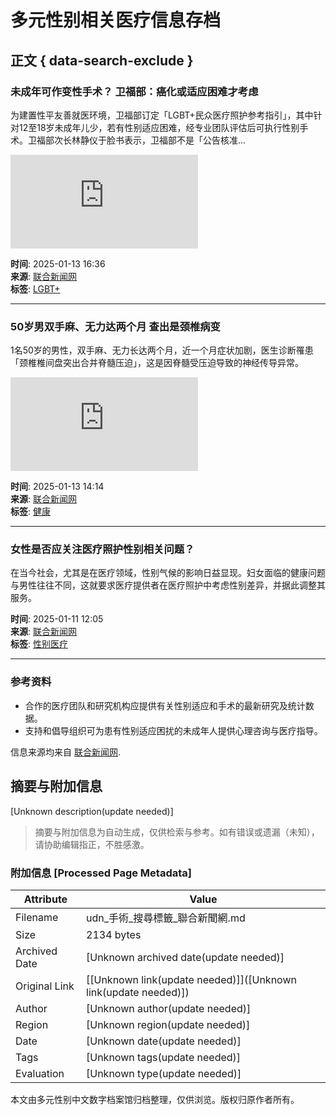 # 多元性别相关医疗信息存档

## 正文 { data-search-exclude }


### 未成年可作变性手术？ 卫福部：癌化或适应困难才考虑
为建置性平友善就医环境，卫福部订定「LGBT+民众医疗照护参考指引」，其中针对12至18岁未成年儿少，若有性别适应困难，经专业团队评估后可执行性别手术。卫福部次长林静仪于脸书表示，卫福部不是「公告核准...

![图片](https://pgw.udn.com.tw/gw/photo.php?u=https://uc.udn.com.tw/photo/2025/01/13/realtime/31266803.jpg&s=Y&x=0&y=42&sw=5712&sh=3808&exp=3600&w=600)

**时间**: 2025-01-13 16:36  
**来源**: [联合新闻网](https://udn.com/news/story/7266/8487170)  
**标签**: [LGBT+](https://udn.com/news/cate/7225)

---

### 50岁男双手麻、无力达两个月 查出是颈椎病变
1名50岁的男性，双手麻、无力长达两个月，近一个月症状加剧，医生诊断罹患「颈椎椎间盘突出合并脊髓压迫」，这是因脊髓受压迫导致的神经传导异常。

![图片](https://pgw.udn.com.tw/gw/photo.php?u=https://udn.com/photo/2025/01/13/realtime/31254543.jpg&s=Y&x=0&y=181&sw=299&sh=199&exp=3600&w=600)

**时间**: 2025-01-13 14:14  
**来源**: [联合新闻网](https://udn.com/news/story/7266/8486859)  
**标签**: [健康](https://udn.com/news/cate/6649)

---

### 女性是否应关注医疗照护性别相关问题？
在当今社会，尤其是在医疗领域，性别气候的影响日益显现。妇女面临的健康问题与男性往往不同，这就要求医疗提供者在医疗照护中考虑性别差异，并据此调整其服务。

**时间**: 2025-01-11 12:05  
**来源**: [联合新闻网](https://udn.com/news/story/7266/8483533)  
**标签**: [性别医疗](https://udn.com/news/cate/6649)

--- 

### 参考资料
- 合作的医疗团队和研究机构应提供有关性别适应和手术的最新研究及统计数据。
- 支持和倡导组织可为患有性别适应困扰的未成年人提供心理咨询与医疗指导。

信息来源均来自 [联合新闻网](https://udn.com/news).
<!-- tcd_original_link https://udn.com/search/tagging/2/%E6%89%8B%E8%A1%93 -->


## 摘要与附加信息

<!-- tcd_abstract -->
[Unknown description(update needed)]
<!-- tcd_abstract_end -->

> 摘要与附加信息为自动生成，仅供检索与参考。如有错误或遗漏（未知），请协助编辑指正，不胜感激。

### 附加信息 [Processed Page Metadata]

| Attribute       | Value                                  |
|-----------------|----------------------------------------|
| Filename        | udn_手術_搜尋標籤_聯合新聞網.md                             |
| Size            | 2134 bytes                           |
| Archived Date   | [Unknown archived date(update needed)]                             |
| Original Link   | [[Unknown link(update needed)]]([Unknown link(update needed)])                       |
| Author          | [Unknown author(update needed)]                               |
| Region          | [Unknown region(update needed)]                               |
| Date            | [Unknown date(update needed)]                                 |
| Tags            | [Unknown tags(update needed)]                                 |
| Evaluation            | [Unknown type(update needed)]                                 |
<!-- tcd_table_end -->

本文由多元性别中文数字档案馆归档整理，仅供浏览。版权归原作者所有。

